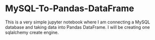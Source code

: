# MySQL-To-Pandas-DataFrame


This is a very simple jupyter notebook where I am connecting a MySQL database
and taking data into Pandas DataFrame. I will be creating one sqlalchemy create engine.












